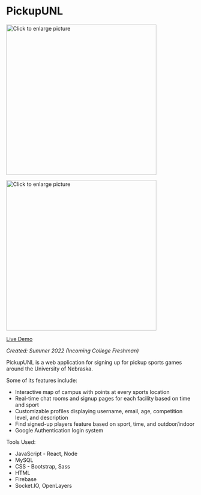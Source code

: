 # PickupUNL

<a href="https://drive.google.com/uc?export=view&id=1MDrSjiRL-AVeLhYfQT1MIpIZtFy_CpUW"><img src="https://drive.google.com/uc?export=view&id=1MDrSjiRL-AVeLhYfQT1MIpIZtFy_CpUW" style="width: 400px; max-width: 100%; height: auto" title="Click to enlarge picture" />
 
 <a href="https://drive.google.com/uc?export=view&id=1nUO9giPCiikzr8Mc4DC6xZZY4xm1iIV1"><img src="https://drive.google.com/uc?export=view&id=1nUO9giPCiikzr8Mc4DC6xZZY4xm1iIV1" style="width: 400px; max-width: 100%; height: auto" title="Click to enlarge picture" />

[Live Demo](https://drive.google.com/file/d/137ThzYqqBBeXxhHGenjB2Tm3HvgjQ-si/view)

<i>Created: Summer 2022 (Incoming College Freshman)</i>
  
PickupUNL is a web application for signing up for pickup sports games around the University of Nebraska.

Some of its features include:

 - Interactive map of campus with points at every sports location
 - Real-time chat rooms and signup pages for each facility based on time and sport
 - Customizable profiles displaying username, email, age, competition level, and description
 - Find signed-up players feature based on sport, time, and outdoor/indoor
 - Google Authentication login system

 
 Tools Used:
  - JavaScript - React, Node
  - MySQL
  - CSS - Bootstrap, Sass
  - HTML
  - Firebase
  - Socket.IO, OpenLayers
  

